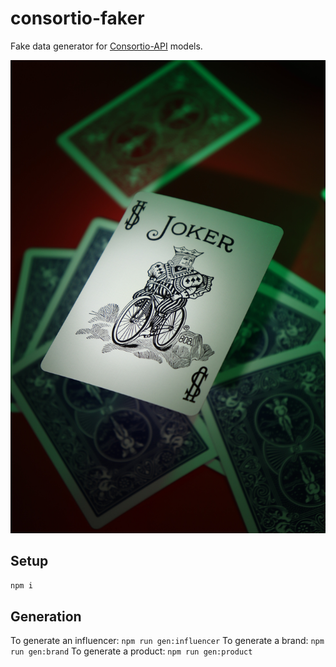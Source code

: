 # consortio-faker

Fake data generator for [Consortio-API](https://github.com/MikeyAlmighty/consortio-api) models.

![Joker](docs/joker.jpg)

## Setup

`npm i`

## Generation

To generate an influencer: `npm run gen:influencer`
To generate a brand: `npm run gen:brand`
To generate a product: `npm run gen:product`
